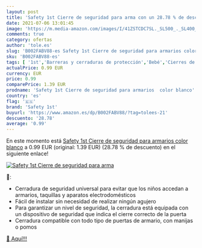 ```yaml
---
layout: post
title: 'Safety 1st Cierre de seguridad para arma con un 28.78 % de descuento'
date: 2021-07-06 13:01:45
image: 'https://m.media-amazon.com/images/I/41ZSTCDC7SL._SL500_._SL400_.jpg'
comments: true
category: ofertas
author: 'tole.es'
slug: 'B002FABV88-es Safety 1st Cierre de seguridad para armarios color blanco'
sku: 'B002FABV88-es'
tags: [ '1st','Barreras y cerraduras de protección','Bebé','Cierres de seguridad para armarios','Seguridad','safety','safety 1st', ]
actualPrice: 0.99 EUR
currency: EUR
price: 0.99
comparePrice: 1.39 EUR
prodname: 'Safety 1st Cierre de seguridad para armarios  color blanco'
country: 'es'
flag: '🇪🇸'
brand: 'Safety 1st'
buyurl: 'https://www.amazon.es/dp/B002FABV88/?tag=tolees-21'
descuento: '28.78'
average: '0.99'
---
```


En este momento está [Safety 1st Cierre de seguridad para armarios  color blanco](https://www.amazon.es/dp/B002FABV88/?tag=tolees-21) a 0.99 EUR (original: 1.39 EUR) (28.78 %  de descuento) en el siguiente enlace!

[![Safety 1st Cierre de seguridad para arma](https://m.media-amazon.com/images/I/41ZSTCDC7SL._SL500_._SL400_.jpg)](https://www.amazon.es/dp/B002FABV88/?tag=tolees-21)

🔎:

- Cerradura de seguridad universal para evitar que los niños accedan a armarios, taquillas y aparatos electrodomésticos
- Fácil de instalar sin necesidad de realizar ningún agujero
- Para garantizar un nivel de seguridad, la cerradura está equipada con un dispositivo de seguridad que indica el cierre correcto de la puerta
- Cerradura compatible con todo tipo de puertas de armario, con manijas o pomos

[🛒 Aquí!!!](https://www.amazon.es/dp/B002FABV88/?tag=tolees-21)
